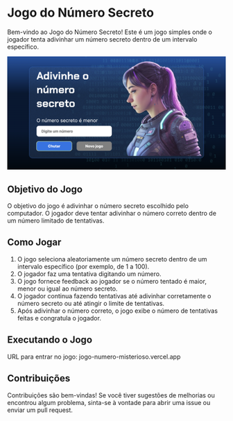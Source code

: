 # Jogo do Número Secreto

Bem-vindo ao Jogo do Número Secreto! Este é um jogo simples onde o jogador tenta adivinhar um número secreto dentro de um intervalo específico.

![Descrição da imagem](img/principal.png)

## Objetivo do Jogo

O objetivo do jogo é adivinhar o número secreto escolhido pelo computador. O jogador deve tentar adivinhar o número correto dentro de um número limitado de tentativas.

## Como Jogar

1. O jogo seleciona aleatoriamente um número secreto dentro de um intervalo específico (por exemplo, de 1 a 100).
2. O jogador faz uma tentativa digitando um número.
3. O jogo fornece feedback ao jogador se o número tentado é maior, menor ou igual ao número secreto.
4. O jogador continua fazendo tentativas até adivinhar corretamente o número secreto ou até atingir o limite de tentativas.
5. Após adivinhar o número correto, o jogo exibe o número de tentativas feitas e congratula o jogador.

## Executando o Jogo

URL para entrar no jogo: jogo-numero-misterioso.vercel.app

## Contribuições

Contribuições são bem-vindas! Se você tiver sugestões de melhorias ou encontrou algum problema, sinta-se à vontade para abrir uma issue ou enviar um pull request.



